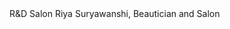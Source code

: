 <!DOCTYPE html>
<html lang="en">
<head>
    <meta charset="UTF-8">
    <meta name="viewport" content="width=device-width, initial-scale=1.0">
    R&D Salon
    Riya Suryawanshi, Beautician and Salon
